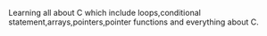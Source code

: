 Learning all about C which include loops,conditional statement,arrays,pointers,pointer functions and everything about C.
